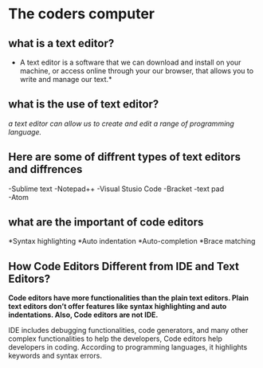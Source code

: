 # The coders computer
## what is a text editor?

* A text editor is a software that we can download and install on
your machine, or  access online through your our browser, that
allows you to write and manage our text.*
## what is the use of text editor?
*a text editor can allow us to create and edit a range of programming language.*
## Here are some of diffrent types of text editors and diffrences
-Sublime text
-Notepad++
-Visual Stusio Code
-Bracket
-text pad  
-Atom
## what are the important of code editors
*Syntax highlighting
*Auto indentation
*Auto-completion
*Brace matching
## How Code Editors Different from IDE and Text Editors?

**Code editors have more functionalities than the plain text editors. Plain text editors don’t offer features like syntax highlighting and auto indentations. Also, Code editors are not IDE.**

IDE includes debugging functionalities, code generators, and many other complex functionalities to help the developers, Code editors help developers in coding. According to programming languages, it highlights keywords and syntax errors.
